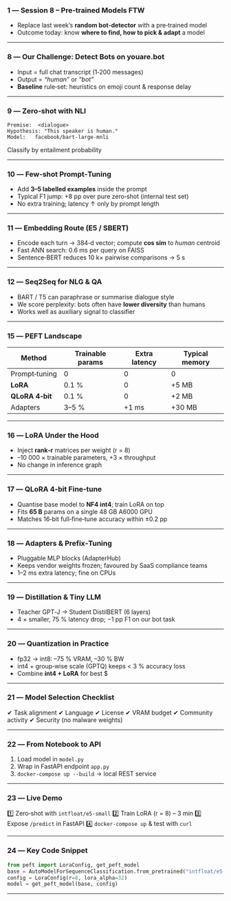 ### 1  ―  Session  8 – Pre‑trained  Models  FTW

* Replace last week’s **random bot‑detector** with a pre‑trained model 
* Outcome today: know **where to find, how to pick  & adapt** a model

---

### 8  ―  Our Challenge: Detect Bots on youare.bot

* Input  =  full chat transcript (1‑200  messages)
* Output  =  *“human”* or *“bot”*
* **Baseline** rule‑set: heuristics on emoji count & response delay

---

### 9  ―  Zero‑shot with NLI

```text
Premise:  <dialogue>
Hypothesis: "This speaker is human."
Model:   facebook/bart‑large‑mnli
```

Classify by entailment probability   

---

### 10  ―  Few‑shot Prompt‑Tuning

* Add **3–5 labelled examples** inside the prompt
* Typical F1 jump: +8  pp over pure zero‑shot (internal test set)
* No extra training; latency ↑ only by prompt length

---

### 11  ―  Embedding Route (E5 / SBERT)

* Encode each turn → 384‑d vector; compute **cos  sim** to *human* centroid
* Fast ANN search: 0.6  ms per query on FAISS
* Sentence‑BERT reduces 10  k× pairwise comparisons → 5  s  

---

### 12  ―  Seq2Seq for NLG & QA

* BART / T5 can paraphrase or summarise dialogue style
* We score perplexity: bots often have **lower diversity** than humans
* Works well as auxiliary signal to classifier

---

### 15  ―  PEFT Landscape

| Method                       | Trainable  params | Extra latency | Typical memory |
| ---------------------------- | ---------------- | ------------- | -------------- |
| Prompt‑tuning                | 0                | 0             | 0              |
| **LoRA**                     | 0.1  %            | 0             | +5  MB          |
| **QLoRA  4‑bit**              | 0.1  %            | 0             | +2  MB          |
| Adapters                     | 3–5  %            | +1  ms         | +30  MB         |
 

---

### 16  ―  LoRA Under the Hood

* Inject **rank‑r** matrices per weight (r  =  8)
* –10  000  × trainable parameters, +3  × throughput  
* No change in inference graph

---

### 17  ―  QLoRA 4‑bit Fine‑tune

* Quantise base model to **NF4 int4**; train LoRA on top
* Fits **65  B** params on a single 48  GB A6000  GPU  
* Matches 16‑bit full‑fine‑tune accuracy within ±0.2  pp

---

### 18  ―  Adapters & Prefix‑Tuning

* Pluggable MLP blocks (AdapterHub)
* Keeps vendor weights frozen; favoured by SaaS compliance teams
* 1–2  ms extra latency; fine on CPUs

---

### 19  ―  Distillation & Tiny LLM

* Teacher GPT‑J → Student DistilBERT (6 layers)
* 4  × smaller, 75  % latency drop; −1  pp F1 on our bot task

---

### 20  ―  Quantization in Practice

* fp32 →  int8: –75  % VRAM, –30  % BW
* int4  +  group‑wise scale (GPTQ) keeps <  3  % accuracy loss
* Combine **int4  +  LoRA** for best \$ 

---

### 21  ―  Model Selection Checklist

✔  Task alignment ✔  Language ✔  License ✔  VRAM budget ✔  Community activity ✔  Security (no malware weights)

---

### 22  ―  From Notebook to API

1. Load model in `model.py`
2. Wrap in FastAPI endpoint `app.py`
3. `docker-compose up --build` → local REST service
 

---

 
 

### 23 ―  Live Demo  

1️⃣ Zero‑shot with `intfloat/e5-small`
2️⃣ Train LoRA (r  =  8) –  3  min
3️⃣ Expose `/predict` in FastAPI
4️⃣ `docker-compose up` & test with `curl`

---

### 24  ―  Key Code Snippet

```python
from peft import LoraConfig, get_peft_model
base = AutoModelForSequenceClassification.from_pretrained("intfloat/e5-small")
config = LoraConfig(r=8, lora_alpha=32)
model = get_peft_model(base, config)
```

---
 